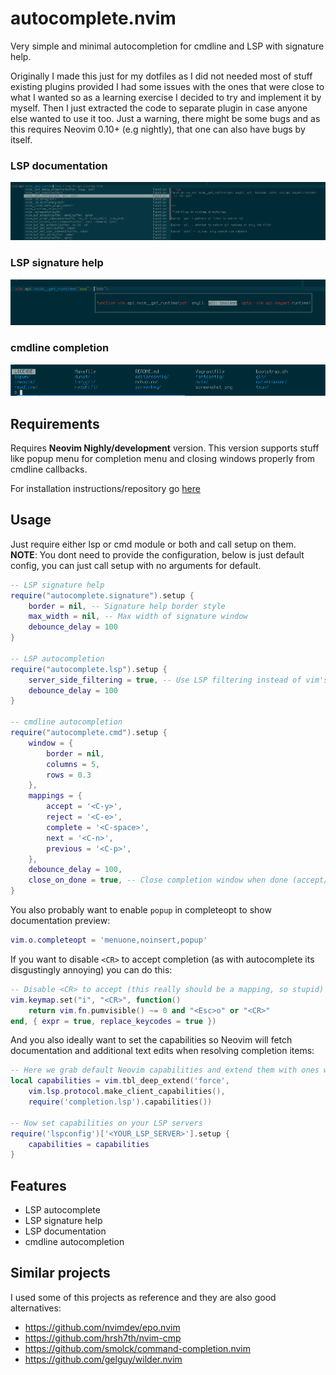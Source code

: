# autocomplete.nvim
Very simple and minimal autocompletion for cmdline and LSP with signature help.  

Originally I made this just for my dotfiles as I did not needed most of stuff existing plugins provided I had
some issues with the ones that were close to what I wanted so as a learning exercise I decided to try and
implement it by myself. Then I just extracted the code to separate plugin in case anyone else wanted to use it too.
Just a warning, there might be some bugs and as this requires Neovim 0.10+ (e.g nightly), that one can also have
bugs by itself.

### LSP documentation
![lsp-documentation](/screenshots/lsp-documentation.png)

### LSP signature help
![lsp-signature-help](/screenshots/lsp-signature-help.png)

### cmdline completion
![cmd-completion](/screenshots/cmd-completion.png)

## Requirements

Requires **Neovim Nighly/development** version. This version supports stuff like popup menu
for completion menu and closing windows properly from cmdline callbacks.  

For installation instructions/repository go [here](https://github.com/neovim/neovim)

## Usage

Just require either lsp or cmd module or both and call setup on them.  
**NOTE**: You dont need to provide the configuration, below is just default config, you can just
call setup with no arguments for default.

```lua
-- LSP signature help
require("autocomplete.signature").setup {
    border = nil, -- Signature help border style
    max_width = nil, -- Max width of signature window
    debounce_delay = 100
}

-- LSP autocompletion
require("autocomplete.lsp").setup {
    server_side_filtering = true, -- Use LSP filtering instead of vim's
    debounce_delay = 100
}

-- cmdline autocompletion
require("autocomplete.cmd").setup {
    window = {
        border = nil,
        columns = 5,
        rows = 0.3
    },
    mappings = {
        accept = '<C-y>',
        reject = '<C-e>',
        complete = '<C-space>',
        next = '<C-n>',
        previous = '<C-p>',
    },
    debounce_delay = 100,
    close_on_done = true, -- Close completion window when done (accept/reject)
}
```

You also probably want to enable `popup` in completeopt to show documentation preview:

```lua
vim.o.completeopt = 'menuone,noinsert,popup'
```

If you want to disable `<CR>` to accept completion (as with autocomplete its disgustingly annoying) you can do this:

```lua
-- Disable <CR> to accept (this really should be a mapping, so stupid)
vim.keymap.set("i", "<CR>", function()
    return vim.fn.pumvisible() ~= 0 and "<Esc>o" or "<CR>"
end, { expr = true, replace_keycodes = true })
```

And you also ideally want to set the capabilities so Neovim will fetch documentation and additional text edits
when resolving completion items:

```lua
-- Here we grab default Neovim capabilities and extend them with ones we want on top
local capabilities = vim.tbl_deep_extend('force', 
    vim.lsp.protocol.make_client_capabilities(), 
    require('completion.lsp').capabilities())

-- Now set capabilities on your LSP servers
require('lspconfig')['<YOUR_LSP_SERVER>'].setup {
    capabilities = capabilities
}
```

## Features

- LSP autocomplete
- LSP signature help
- LSP documentation
- cmdline autocompletion

## Similar projects

I used some of this projects as reference and they are also good alternatives:

- https://github.com/nvimdev/epo.nvim
- https://github.com/hrsh7th/nvim-cmp
- https://github.com/smolck/command-completion.nvim
- https://github.com/gelguy/wilder.nvim
